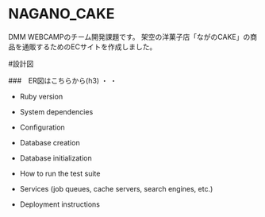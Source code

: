 # NAGANO_CAKE

DMM WEBCAMPのチーム開発課題です。
架空の洋菓子店「ながのCAKE」の商品を通販するためのECサイトを作成しました。

#設計図

###　ER図はこちらから(h3)
・
・

* Ruby version

* System dependencies

* Configuration

* Database creation

* Database initialization

* How to run the test suite

* Services (job queues, cache servers, search engines, etc.)

* Deployment instructions
